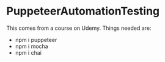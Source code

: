 # PuppeteerAutomationTesting

This comes from a course on Udemy.
Things needed are:
- npm i puppeteer
- npm i mocha
- npm i chai
